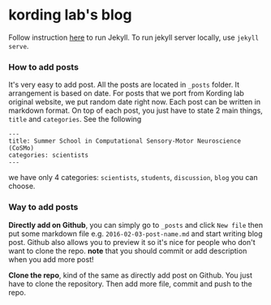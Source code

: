 # kording lab's blog

Follow instruction [here](https://jekyllrb.com/) to run Jekyll. To run jekyll server locally, use `jekyll serve`.


### How to add posts

It's very easy to add post. All the posts are located in `_posts` folder. It arrangement is based on
date. For posts that we port from Kording lab original website, we put random date right now.
Each post can be written in markdown format. On top of each post, you just have to state 2 main things, `title` and `categories`. See the following

```
---
title: Summer School in Computational Sensory-Motor Neuroscience (CoSMo)
categories: scientists
---
```

we have only 4 categories: `scientists`, `students`, `discussion`, `blog` you can choose.


### Way to add posts

**Directly add on Github**, you can simply go to `_posts` and click `New file` then put some markdown file e.g. `2016-02-03-post-name.md` and start writing blog post. Github also allows you to preview it so it's nice for people who don't want to clone the repo. **note** that you should commit or add description when you add more post!

**Clone the repo**, kind of the same as directly add post on Github. You just have to clone the repository. Then add more file, commit and push to the repo.
